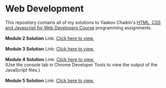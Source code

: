 # Web Development
This repository contains all of my solutions to Yaakov Chaikin's <a href="https://www.coursera.org/learn/html-css-javascript-for-web-developers?">HTML, CSS and Javascript for Web Developers Course</a> programming assignments.<br><br>
<b>Module 2 Solution</b>
Link: <a href="https://rashmiv99.github.io/Web-Development-JHU/module2-solution/">Click here to view.</a><br><br>
<b>Module 3 Solution</b>
Link: <a href="https://rashmiv99.github.io/Web-Development-JHU/module3-solution/">Click here to view.</a><br><br>
<b>Module 4 Solution</b>
Link: <a href="https://rashmiv99.github.io/Web-Development-JHU/module4-solution/harder/">Click here to view.</a><br>(Use the console tab in Chrome Developer Tools to view the output of the JavaScript files.)<br><br>
<b>Module 5 Solution</b>
Link: <a href="https://rashmiv99.github.io/Web-Development-JHU/module5-solution/">Click here to view.</a><br>
